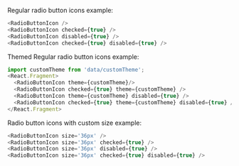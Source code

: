 Regular radio button icons example:

```js
<RadioButtonIcon />
<RadioButtonIcon checked={true} />
<RadioButtonIcon disabled={true} />
<RadioButtonIcon checked={true} disabled={true} />
```

Themed Regular radio button icons example:

```js
import customTheme from 'data/customTheme';
<React.Fragment>
  <RadioButtonIcon theme={customTheme}/>
  <RadioButtonIcon checked={true} theme={customTheme} />
  <RadioButtonIcon theme={customTheme} disabled={true} />
  <RadioButtonIcon checked={true} theme={customTheme} disabled={true} />
</React.Fragment>
```

Radio button icons with custom size example:

```js
<RadioButtonIcon size='36px' />
<RadioButtonIcon size='36px' checked={true} />
<RadioButtonIcon size='36px' disabled={true} />
<RadioButtonIcon size='36px' checked={true} disabled={true} />
```
